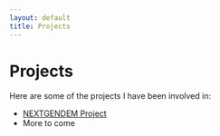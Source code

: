 ```yaml
---
layout: default
title: Projects
---
```

# Projects

Here are some of the projects I have been involved in:

- [NEXTGENDEM Project](/projects/nextgendem)
- More to come
